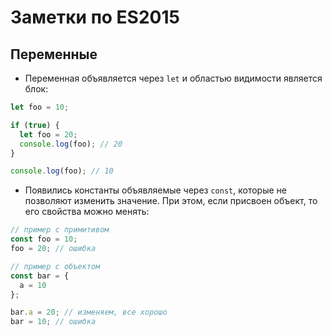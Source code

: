 # Заметки по ES2015

## Переменные
* Переменная объявляется через `let` и областью видимости является блок:
```javascript
let foo = 10;

if (true) {
  let foo = 20;
  console.log(foo); // 20
}

console.log(foo); // 10
```
* Появились константы объявляемые через `const`, которые не позволяют изменить значение. При этом, если присвоен объект, то его свойства можно менять:
```javascript
// пример с примитивом
const foo = 10;
foo = 20; // ошибка

// пример с объектом
const bar = {
  a = 10
};

bar.a = 20; // изменяем, все хорошо
bar = 10; // ошибка
```
